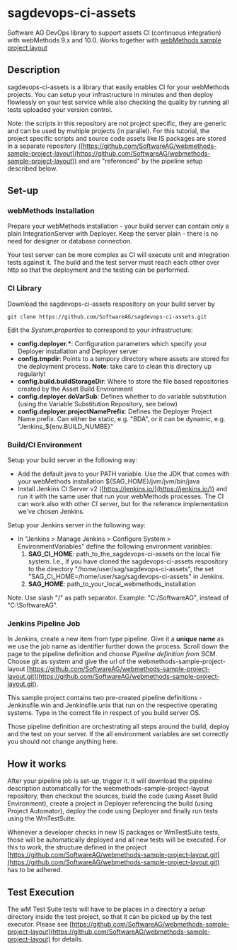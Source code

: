 # sagdevops-ci-assets
Software AG DevOps library to support assets CI (continuous integration) with webMethods 9.x and 10.0. Works together with [webMethods sample project layout](https://github.com/SoftwareAG/webmethods-sample-project-layout)


## Description
sagdevops-ci-assets is a library that easily enables CI for your webMethods projects. You can setup your infrastructure in minutes and then deploy flowlessly on your test service while also checking the quality by running all tests uploaded your version control.

Note: the scripts in this repository are not project specific, they are generic and can be used by multiple projects (in parallel). For this tutorial, the project specific scripts and source code assets like IS packages are stored in a separate repository ([https://github.com/SoftwareAG/webmethods-sample-project-layout](https://github.com/SoftwareAG/webmethods-sample-project-layout)) and are "referenced" by the pipeline setup described below.


## Set-up

### webMethods Installation
Prepare your webMethods installation - your build server can contain only a plain IntegrationServer with Deployer. Keep the server plain - there is no need for designer or database connection.

Your test server can be more complex as CI will execute unit and integration tests against it. The build and the test server must reach each other over http so that the deployment and the testing can be performed.

### CI Library
Download the sagdevops-ci-assets respository on your build server by

```
git clone https://github.com/SoftwareAG/sagdevops-ci-assets.git
```

Edit the _System.properties_ to correspond to your infrastructure:

* __config.deployer.*__: Configuration parameters which specify your Deployer installation and Deployer server
* __config.tmpdir__: Points to a tempory directory where assets are stored for the deployment process. **Note**: take care to clean this directory up regularly!
* __config.build.buildStorageDir__: Where to store the file based repositories created by the Asset Build Environment
* __config.deployer.doVarSub__: Defines whether to do variable substitution (using the Variable Substitution Repository, see below)
* __config.deployer.projectNamePrefix__: Defines the Deployer Project Name prefix. Can either be static, e.g. "BDA", or it can be dynamic, e.g. "Jenkins_${env.BUILD_NUMBE}"


### Build/CI Environment

Setup your build server in the following way:
 
* Add the default java to your PATH variable. Use the JDK that comes with your webMethods installation ${SAG_HOME}/jvm/jvm/bin/java
* Install Jenkins CI Server v2 ([https://jenkins.io/](https://jenkins.io/)) and run it with the same user that run your webMethods processes. The CI can work also with other CI server, but for the reference implementation  we've chosen Jenkins.

Setup your Jenkins server in the following way:

* In "Jenkins > Manage Jenkins > Configure System > EnvironmentVariables" define the following environment variables:
	1. __SAG_CI_HOME__: path_to_the_sagdevops-ci-assets on the local file system. I.e., if you have cloned the sagdevops-ci-assets respository to the directory "/home/user/sag/sagdevops-ci-assets", the set "SAG_CI_HOME=/home/user/sag/sagdevops-ci-assets" in Jenkins.
	2. __SAG_HOME__: path_to_your_local_webmethods_installation

Note: Use slash "/" as path separator. Example: "C:/SoftwareAG", instead of "C:\SoftwareAG".

### Jenkins Pipeline Job
In Jenkins, create a new item from type pipeline. Give it a **unique name** as we use the job name as identifier further down the process. Scroll down the page to the pipeline definition and choose _Pipeline definition from SCM_. Choose git as system and give the url of the webmethods-sample-project-layout [https://github.com/SoftwareAG/webmethods-sample-project-layout.git](https://github.com/SoftwareAG/webmethods-sample-project-layout.git).

This sample project contains two pre-created pipeline definitions - Jenkinsfile.win and Jenkinsfile.unix that run on the respective operating systems. Type in the correct file in respect of you build server OS.

Those pipeline definition are orchestrating all steps around the build, deploy and the test on your server. If the all environment variables are set correctly you should not change anything here.


## How it works
After your pipeline job is set-up, trigger it. It will download the pipeline description automatically for the webmethods-sample-project-layout repository, then checkout the sources, build the code (using Asset Build Environment), create a project in Deployer referencing the build (using Project Automator), deploy the code using Deployer and finally run tests using the WmTestSuite.
 
Whenever a developer checks in new IS packages or WmTestSuite tests, those will be automatically deployed and all new tests will be executed. For this to work, the structure defined in the project [https://github.com/SoftwareAG/webmethods-sample-project-layout.git](https://github.com/SoftwareAG/webmethods-sample-project-layout.git) has to be adhered.

## Test Execution
The wM Test Suite tests will have to be places in a directory a *setup* directory inside the test project, so that it can be picked up by the test executor. Please see [https://github.com/SoftwareAG/webmethods-sample-project-layout](https://github.com/SoftwareAG/webmethods-sample-project-layout) for details.









